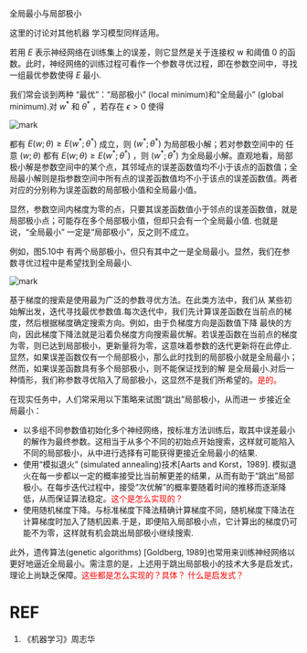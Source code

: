 


全局最小与局部极小

这里的讨论对其他机器 学习模型同样适用。



若用 $E$ 表示神经网络在训练集上的误差，则它显然是关于连接权 w 和阈值 0 的函数。此时，神经网络的训练过程可看作一个参数寻优过程，即在参数空间中，寻找一组最优参数使得 $E$ 最小.

我们常会谈到两种 “最优”：“局部极小” (local minimum)和“全局最小” (global minimum).对 $w^*$ 和 $\theta^*$ ，若存在 $\epsilon > 0$ 使得

![mark](http://pacdb2bfr.bkt.clouddn.com/blog/image/180626/Fc177LGC3e.png?imageslim)

都有 $E(w;\theta)\geq E(w^*;\theta^*)$ 成立，则 $(w^*;\theta^*)$ 为局部极小解；若对参数空间中的 任意 $(w;\theta)$ 都有 $E(w;\theta)\geq E(w^*;\theta^*)$ ，则 $(w^*;\theta^*)$ 为全局最小解。直观地看，局部极小解是参数空间中的某个点，其邻域点的误差函数值均不小于该点的函数值；全局最小解则是指参数空间中所有点的误差函数值均不小于该点的误差函数值。两者对应的分别称为误差函数的局部极小值和全局最小值。

显然，参数空间内梯度为零的点，只要其误差函数值小于邻点的误差函数值，就是局部极小点；可能存在多个局部极小值，但却只会有一个全局最小值. 也就是说，“全局最小” 一定是“局部极小”，反之则不成立。

例如，图5.10中 有两个局部极小，但只有其中之一是全局最小。显然，我们在参数寻优过程中是希望找到全局最小.

![mark](http://pacdb2bfr.bkt.clouddn.com/blog/image/180626/2ab9DKIeJk.png?imageslim)

基于梯度的搜索是使用最为广泛的参数寻优方法。在此类方法中，我们从 某些初始解出发，迭代寻找最优参数值.每次迭代中，我们先计算误差函数在当前点的梯度，然后根据梯度确定搜索方向。例如，由于负梯度方向是函数值下降 最快的方向，因此梯度下降法就是沿着负梯度方向搜索最优解。若误差函数在当前点的梯度为零，则已达到局部极小，更新量将为零，这意味着参数的迭代更新将在此停止.显然，如果误差函数仅有一个局部极小，那么此时找到的局部极小就是全局最小；然而，如果误差函数具有多个局部极小，则不能保证找到的解 是全局最小.对后一种情形，我们称参数寻优陷入了局部极小，这显然不是我们所希望的。<span style="color:red;">是的。</span>

在现实任务中，人们常采用以下策略来试图“跳出”局部极小，从而进一 步接近全局最小：

- 以多组不同参数值初始化多个神经网络，按标准方法训练后，取其中误差最小的解作为最终参数。这相当于从多个不同的初始点开始搜索，这样就可能陷入不同的局部极小，从中进行选择有可能获得更接近全局最小的结果.
- 使用“模拟退火” (simulated annealing)技术[Aarts and Korst，1989]. 模拟退火在每一步都以一定的概率接受比当前解更差的结果，从而有助于“跳出”局部极小。在每步迭代过程中，接受“次优解”的概率要随着时间的推移而逐渐降低，从而保证算法稳定。<span style="color:red;">这个是怎么实现的？</span>
- 使用随机梯度下降。与标准梯度下降法精确计算梯度不同，随机梯度下降法在计算梯度时加入了随机因素.于是，即便陷入局部极小点，它计算出的梯度仍可能不为零，这样就有机会跳出局部极小继续搜索.

此外，遗传算法(genetic algorithms) [Goldberg, 1989]也常用来训练神经网络以更好地逼近全局最小。需注意的是，上述用于跳出局部极小的技术大多是启发式，理论上尚缺乏保障。<span style="color:red;">这些都是怎么实现的？具体？ 什么是启发式？</span>







# REF
1. 《机器学习》周志华

